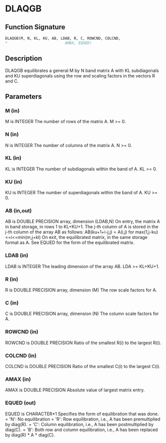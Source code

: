 # DLAQGB

## Function Signature

```fortran
DLAQGB(M, N, KL, KU, AB, LDAB, R, C, ROWCND, COLCND,
*                          AMAX, EQUED)
```

## Description


 DLAQGB equilibrates a general M by N band matrix A with KL
 subdiagonals and KU superdiagonals using the row and scaling factors
 in the vectors R and C.

## Parameters

### M (in)

M is INTEGER The number of rows of the matrix A. M >= 0.

### N (in)

N is INTEGER The number of columns of the matrix A. N >= 0.

### KL (in)

KL is INTEGER The number of subdiagonals within the band of A. KL >= 0.

### KU (in)

KU is INTEGER The number of superdiagonals within the band of A. KU >= 0.

### AB (in,out)

AB is DOUBLE PRECISION array, dimension (LDAB,N) On entry, the matrix A in band storage, in rows 1 to KL+KU+1. The j-th column of A is stored in the j-th column of the array AB as follows: AB(ku+1+i-j,j) = A(i,j) for max(1,j-ku)<=i<=min(m,j+kl) On exit, the equilibrated matrix, in the same storage format as A. See EQUED for the form of the equilibrated matrix.

### LDAB (in)

LDAB is INTEGER The leading dimension of the array AB. LDA >= KL+KU+1.

### R (in)

R is DOUBLE PRECISION array, dimension (M) The row scale factors for A.

### C (in)

C is DOUBLE PRECISION array, dimension (N) The column scale factors for A.

### ROWCND (in)

ROWCND is DOUBLE PRECISION Ratio of the smallest R(i) to the largest R(i).

### COLCND (in)

COLCND is DOUBLE PRECISION Ratio of the smallest C(i) to the largest C(i).

### AMAX (in)

AMAX is DOUBLE PRECISION Absolute value of largest matrix entry.

### EQUED (out)

EQUED is CHARACTER*1 Specifies the form of equilibration that was done. = 'N': No equilibration = 'R': Row equilibration, i.e., A has been premultiplied by diag(R). = 'C': Column equilibration, i.e., A has been postmultiplied by diag(C). = 'B': Both row and column equilibration, i.e., A has been replaced by diag(R) * A * diag(C).

